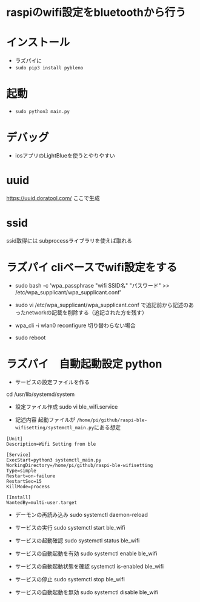 # raspiのwifi設定をbluetoothから行う

# インストール
- ラズパイに
- `sudo pip3 install pybleno`

# 起動
- `sudo python3 main.py`

# デバッグ
- iosアプリのLightBlueを使うとやりやすい

# uuid
https://uuid.doratool.com/
ここで生成

# ssid
ssid取得には subprocessライブラリを使えば取れる

# ラズパイ cliベースでwifi設定をする

- sudo bash -c 'wpa_passphrase "wifi SSID名" "パスワード" >> /etc/wpa_supplicant/wpa_supplicant.conf'
- sudo vi /etc/wpa_supplicant/wpa_supplicant.conf で追記前から記述のあったnetworkの記載を削除する（追記された方を残す）

- wpa_cli -i wlan0 reconfigure
切り替わらない場合
- sudo reboot

# ラズパイ　自動起動設定 python
- サービスの設定ファイルを作る

cd /usr/lib/systemd/system
- 設定ファイル作成
sudo vi  ble_wifi.service

- 記述内容
起動ファイルが
`/home/pi/github/raspi-ble-wifisetting/systemctl_main.py`にある想定

```
[Unit]
Description=Wifi Setting from ble

[Service]
ExecStart=python3 systemctl_main.py
WorkingDirectory=/home/pi/github/raspi-ble-wifisetting
Type=simple
Restart=on-failure
RestartSec=15
KillMode=process

[Install]
WantedBy=multi-user.target
```

- デーモンの再読み込み
sudo systemctl daemon-reload

- サービスの実行
sudo systemctl start ble_wifi 

- サービスの起動確認
sudo systemctl status ble_wifi 

- サービスの自動起動を有効
sudo systemctl enable ble_wifi 

- サービスの自動起動状態を確認
systemctl is-enabled ble_wifi 

- サービスの停止
sudo systemctl stop ble_wifi 

- サービスの自動起動を無効
sudo systemctl disable ble_wifi 
